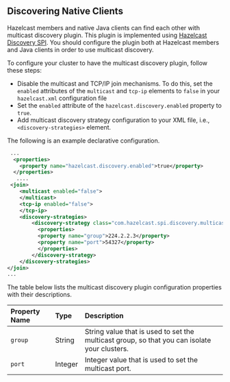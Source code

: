 
## Discovering Native Clients

Hazelcast members and native Java clients can find each other with multicast discovery plugin. This plugin is implemented using [Hazelcast Discovery SPI](#discovery-spi). You should configure the plugin both at Hazelcast members and Java clients in order to use multicast discovery.

To configure your cluster to have the multicast discovery plugin, follow these steps:

- Disable the multicast and TCP/IP join mechanisms. To do this, set the `enabled` attributes of the `multicast` and `tcp-ip` elements to `false` in your `hazelcast.xml` configuration file
- Set the `enabled` attribute of the `hazelcast.discovery.enabled` property to `true`.
- Add multicast discovery strategy configuration to your XML file, i.e., `<discovery-strategies>` element.

The following is an example declarative configuration.

```xml
 ...
  <properties>
    <property name="hazelcast.discovery.enabled">true</property>
  </properties>
   ....
 <join>
    <multicast enabled="false">
    </multicast>
    <tcp-ip enabled="false">
    </tcp-ip>
    <discovery-strategies>
        <discovery-strategy class="com.hazelcast.spi.discovery.multicast.MulticastDiscoveryStrategy" enabled="true">
          <properties>
          <property name="group">224.2.2.3</property>
          <property name="port">54327</property>
          </properties>
        </discovery-strategy>
    </discovery-strategies>
</join>
...
```

The table below lists the multicast discovery plugin configuration properties with their descriptions.

Property Name | Type | Description
:--------------|:------|:------------
`group`|String|String value that is used to set the multicast group, so that you can isolate your clusters.
`port`|Integer|Integer value that is used to set the multicast port.
